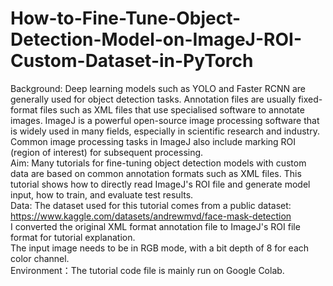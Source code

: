 # How-to-Fine-Tune-Object-Detection-Model-on-ImageJ-ROI-Custom-Dataset-in-PyTorch
Background: Deep learning models such as YOLO and Faster RCNN are generally used for object detection tasks. Annotation files are usually fixed-format files such as XML files that use specialised software to annotate images. ImageJ is a powerful open-source image processing software that is widely used in many fields, especially in scientific research and industry. Common image processing tasks in ImageJ also include marking ROI (region of interest) for subsequent processing.   
Aim: Many tutorials for fine-tuning object detection models with custom data are based on common annotation formats such as XML files. This tutorial shows how to directly read ImageJ's ROI file and generate model input, how to train, and evaluate test results.   
Data: The dataset used for this tutorial comes from a public dataset: https://www.kaggle.com/datasets/andrewmvd/face-mask-detection    
I converted the original XML format annotation file to ImageJ's ROI file format for tutorial explanation.   
The input image needs to be in RGB mode, with a bit depth of 8 for each color channel.   
Environment：The tutorial code file is mainly run on Google Colab.    

